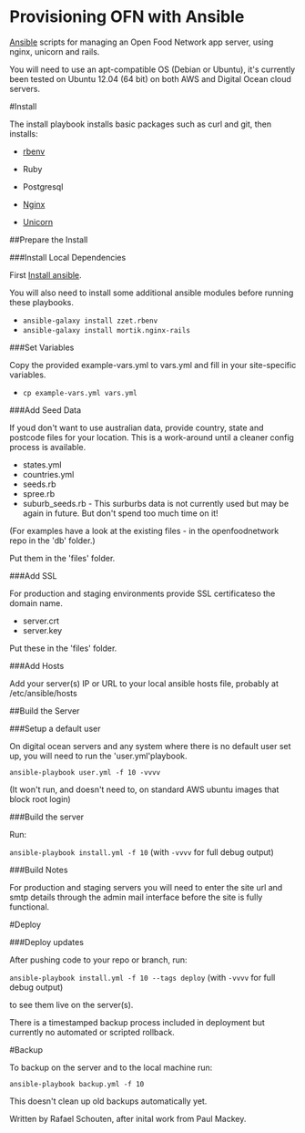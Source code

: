 Provisioning OFN with Ansible
===========================================

[Ansible] scripts for managing an Open Food Network app server, using nginx, unicorn and rails.

You will need to use an apt-compatible OS (Debian or Ubuntu), it's currently been tested on Ubuntu 12.04 (64 bit) on both AWS and Digital Ocean cloud servers.

#Install

The install playbook installs basic packages such as curl and git, then installs:

* [rbenv]
* Ruby
* Postgresql
* [Nginx]
* [Unicorn]

  [Ansible]: http://ansible.cc
  [Vagrant]: http://www.vagrantup.com
  [rbenv]: https://github.com/sstephenson/rbenv
  [Nginx]: http://nginx.org/h
  [Unicorn]: http://unicorn.bogomips.org/


##Prepare the Install

###Install Local Dependencies

First [Install ansible].

[Install ansible]: http://docs.ansible.com/intro_installation.html

You will also need to install some additional ansible modules before running these playbooks. 

* `ansible-galaxy install zzet.rbenv`
* `ansible-galaxy install mortik.nginx-rails`


###Set Variables

Copy the provided example-vars.yml to vars.yml and fill in your site-specific variables.

* `cp example-vars.yml vars.yml`

###Add Seed Data

If youd don't want to use australian data, provide country, state and postcode files for your location. This is a work-around until a cleaner config process is available.

* states.yml
* countries.yml
* seeds.rb
* spree.rb
* suburb_seeds.rb - This surburbs data is not currently used but may be again in future. But don't spend too much time on it!

(For examples have a look at the existing files - in the openfoodnetwork repo in the 'db' folder.)

Put them in the 'files' folder.

###Add SSL

For production and staging environments provide SSL certificateso the domain name.

* server.crt 
* server.key 

Put these in the 'files' folder.


###Add Hosts

Add your server(s) IP or URL to your local ansible hosts file, probably at /etc/ansible/hosts



##Build the Server


###Setup a default user

On digital ocean servers and any system where there is no default user set up, you will need to run the 'user.yml'playbook.

`ansible-playbook user.yml -f 10 -vvvv`

(It won't run, and doesn't need to, on standard AWS ubuntu images that block root login)

###Build the server

Run:

`ansible-playbook install.yml -f 10` (with `-vvvv` for full debug output) 

###Build Notes

For production and staging servers you will need to enter the site url and smtp details through the admin mail interface before the site is fully functional.


#Deploy


###Deploy updates

After pushing code to your repo or branch, run: 

`ansible-playbook install.yml -f 10 --tags deploy` (with `-vvvv` for full debug output) 

to see them live on the server(s). 

There is a timestamped backup process included in deployment but currently no automated or scripted rollback.


#Backup

To backup on the server and to the local machine run:

`ansible-playbook backup.yml -f 10`

This doesn't clean up old backups automatically yet.


Written by Rafael Schouten, after inital work from Paul Mackey.

